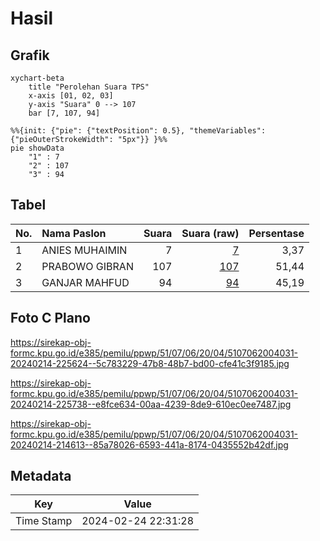 # Hasil

## Grafik

```mermaid
xychart-beta
    title "Perolehan Suara TPS"
    x-axis [01, 02, 03]
    y-axis "Suara" 0 --> 107
    bar [7, 107, 94]
```

```mermaid
%%{init: {"pie": {"textPosition": 0.5}, "themeVariables": {"pieOuterStrokeWidth": "5px"}} }%%
pie showData
    "1" : 7
    "2" : 107
    "3" : 94
```

## Tabel

| No. | Nama Paslon    | Suara | Suara (raw) | Persentase |
|:--- |:-------------- | -----:| -----------:| ----------:|
| 1   | ANIES MUHAIMIN | 7     | [7][p-1]    | 3,37       |
| 2   | PRABOWO GIBRAN | 107   | [107][p-2]  | 51,44      |
| 3   | GANJAR MAHFUD  | 94    | [94][p-3]   | 45,19      |


[p-1]: https://github.com/gigit-pemilu/pemilu-2024-51-bali/blob/main/pilpres/hitung-suara/sub/51-bali/sub/07-karangasem/sub/06-bebandem/sub/2004-sibetan/sub/031-tps/sub/paslon-1.txt
[p-2]: https://github.com/gigit-pemilu/pemilu-2024-51-bali/blob/main/pilpres/hitung-suara/sub/51-bali/sub/07-karangasem/sub/06-bebandem/sub/2004-sibetan/sub/031-tps/sub/paslon-2.txt
[p-3]: https://github.com/gigit-pemilu/pemilu-2024-51-bali/blob/main/pilpres/hitung-suara/sub/51-bali/sub/07-karangasem/sub/06-bebandem/sub/2004-sibetan/sub/031-tps/sub/paslon-3.txt

## Foto C Plano

https://sirekap-obj-formc.kpu.go.id/e385/pemilu/ppwp/51/07/06/20/04/5107062004031-20240214-225624--5c783229-47b8-48b7-bd00-cfe41c3f9185.jpg

https://sirekap-obj-formc.kpu.go.id/e385/pemilu/ppwp/51/07/06/20/04/5107062004031-20240214-225738--e8fce634-00aa-4239-8de9-610ec0ee7487.jpg

https://sirekap-obj-formc.kpu.go.id/e385/pemilu/ppwp/51/07/06/20/04/5107062004031-20240214-214613--85a78026-6593-441a-8174-0435552b42df.jpg


## Metadata

| Key        | Value               |
| ---------- | ------------------- |
| Time Stamp | 2024-02-24 22:31:28 |



